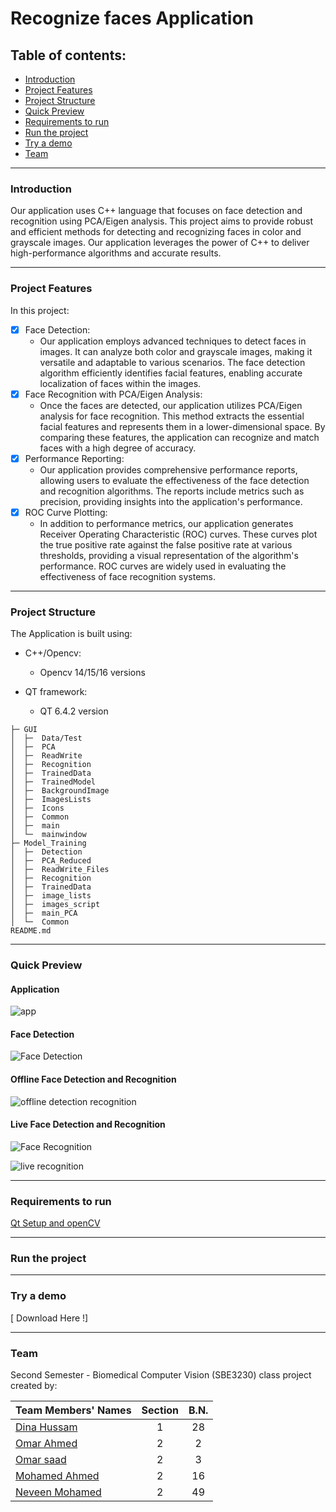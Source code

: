 # Recognize faces Application

## Table of contents:
- [Introduction](#introduction)
- [Project Features](#project-features)
- [Project Structure](#project-structure)
- [Quick Preview](#quick-preview)
- [Requirements to run](#Requirements-to-run)
- [Run the project](#Run-the-project)
- [Try a demo](#Try-a-demo)
- [Team]()
***

### Introduction
Our application uses C++ language that focuses on face detection and recognition using PCA/Eigen analysis. This project aims to provide robust and efficient methods for detecting and recognizing faces in color and grayscale images. Our application leverages the power of C++ to deliver high-performance algorithms and accurate results.
***

### Project Features
In this project:
- [x] Face Detection:
  - Our application employs advanced techniques to detect faces in images. It can analyze both color and grayscale images, making it versatile 
    and adaptable to various scenarios. The face detection algorithm efficiently identifies facial features, enabling accurate localization of 
    faces within the images.
- [x] Face Recognition with PCA/Eigen Analysis:
  - Once the faces are detected, our application utilizes PCA/Eigen analysis for face recognition. This method extracts the essential facial 
    features and represents them in a lower-dimensional space. By comparing these features, the application can recognize and match faces with a 
    high degree of accuracy.
- [x] Performance Reporting:
  - Our application provides comprehensive performance reports, allowing users to evaluate the effectiveness of the face detection and 
    recognition algorithms. The reports include metrics such as precision, providing insights into the application's performance.
- [x] ROC Curve Plotting:
  - In addition to performance metrics, our application generates Receiver Operating Characteristic (ROC) curves. These curves plot the true 
    positive rate against the false positive rate at various thresholds, providing a visual representation of the algorithm's performance. ROC 
    curves are widely used in evaluating the effectiveness of face recognition systems.


***
### Project Structure
The Application is built using:
- C++/Opencv:
  - Opencv 14/15/16 versions

- QT framework:
  - QT 6.4.2 version

```
├─ GUI
│  ├─  Data/Test
│  ├─  PCA
│  ├─  ReadWrite
│  ├─  Recognition
│  ├─  TrainedData
│  ├─  TrainedModel
│  ├─  BackgroundImage
│  ├─  ImagesLists
│  ├─  Icons
│  ├─  Common
│  ├─  main
│  └─  mainwindow
├─ Model_Training
│  ├─  Detection
│  ├─  PCA_Reduced
│  ├─  ReadWrite_Files
│  ├─  Recognition
│  ├─  TrainedData
│  ├─  image_lists
│  ├─  images_script
│  ├─  main_PCA
│  └─  Common
README.md
```
***

### Quick Preview

#### Application
![app](https://github.com/omaranwar21/CV_It-is-me/assets/94166833/935b3ea3-98a0-4b93-a00a-3a10b973f597)
#### Face Detection
![Face Detection](https://github.com/omaranwar21/CV_It-is-me/assets/94166833/ab0a9c45-f256-404b-8ca2-b4ceac5458c9)
#### Offline Face Detection and Recognition
![offline detection   recognition](https://github.com/omaranwar21/CV_It-is-me/assets/94166833/5db74e4e-b3d3-41cb-bcc6-518965d5539e)
#### Live Face Detection and Recognition
![Face Recognition](https://github.com/Omar-Saad-ELGharbawy/Real-Time-PCA-Face-Recognition/assets/84602951/062fb0ea-d6e4-4c5e-b667-bc20c32b8fcc)

![live recognition](https://github.com/omaranwar21/CV_It-is-me/assets/94166833/a0d888fe-ca68-4736-a850-6f3b9a3c3ed9)

***
### Requirements to run 

[ Qt Setup and openCV ](https://github.com/Dinahussam/Impro-App/files/10972282/Qt.Setup.and.openCV.pdf)

***

### Run the project

***

### Try a demo

[ Download Here !]

***

### Team

Second Semester - Biomedical Computer Vision (SBE3230) class project created by:

| Team Members' Names                                  | Section | B.N. |
|------------------------------------------------------|:-------:|:----:|
| [Dina Hussam](https://github.com/Dinahussam)         |    1    |  28  |
| [Omar Ahmed ](https://github.com/omaranwar21)        |    2    |  2   |
| [Omar saad ](https://github.com/Omar-Saad-ELGharbawy)|    2    |  3   |
| [Mohamed Ahmed](https://github.com/MohamedAIsmail)   |    2    |  16  |
| [Neveen Mohamed](https://github.com/NeveenMohamed)   |    2    |  49  |
